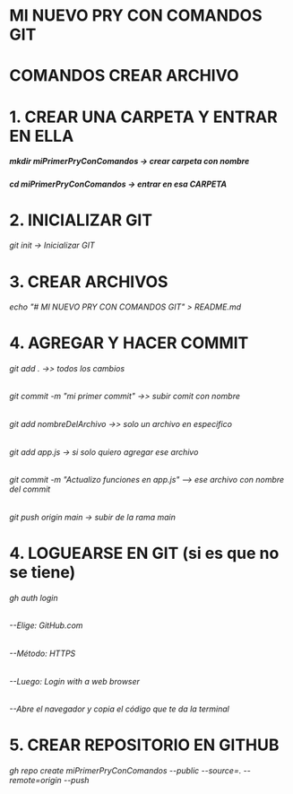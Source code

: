 # MI NUEVO PRY CON COMANDOS GIT
# COMANDOS CREAR ARCHIVO

# 1. CREAR UNA CARPETA Y ENTRAR EN ELLA 
##### mkdir miPrimerPryConComandos  -> crear carpeta con nombre
##### cd miPrimerPryConComandos     -> entrar en esa CARPETA


# 2. INICIALIZAR GIT 
###### git init    -> Inicializar GIT

# 3. CREAR ARCHIVOS
###### echo "# MI NUEVO PRY CON COMANDOS GIT" > README.md 

# 4. AGREGAR Y HACER COMMIT
###### git add .   ->> todos los cambios
###### git commit -m "mi primer commit"   ->> subir comit con nombre
###### git add nombreDelArchivo  ->> solo un archivo en especifico
###### git add app.js    -> si solo quiero agregar ese archivo
###### git commit -m "Actualizo funciones en app.js" --> ese archivo con nombre del commit
###### git push origin main  -> subir de la rama main


# 4. LOGUEARSE EN GIT (si es que no se tiene) 
###### gh auth login
###### --Elige: GitHub.com
###### --Método: HTTPS
###### --Luego: Login with a web browser
###### --Abre el navegador y copia el código que te da la terminal

# 5. CREAR REPOSITORIO EN GITHUB 
###### gh repo create miPrimerPryConComandos --public --source=. --remote=origin --push